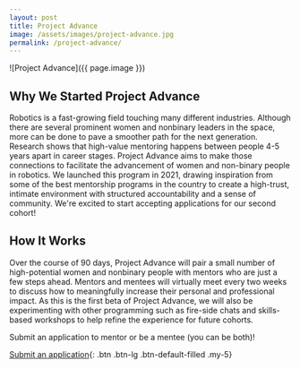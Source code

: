 ```yaml
---
layout: post
title: Project Advance
image: /assets/images/project-advance.jpg
permalink: /project-advance/
---
```


![Project Advance]({{ page.image }})

## Why We Started Project Advance

Robotics is a fast-growing field touching many different industries. Although there are several prominent women and nonbinary leaders in the space, more can be done to pave a smoother path for the next generation. Research shows that high-value mentoring happens between people 4-5 years apart in career stages. Project Advance aims to make those connections to facilitate the advancement of women and non-binary people in robotics. We launched this program in 2021, drawing inspiration from some of the best mentorship programs in the country to create a high-trust, intimate environment with structured accountability and a sense of community. We're excited to start accepting applications for our second cohort!

## How It Works

Over the course of 90 days, Project Advance will pair a small number of high-potential women and nonbinary people with mentors who are just a few steps ahead. Mentors and mentees will virtually meet every two weeks to discuss how to meaningfully increase their personal and professional impact. As this is the first beta of Project Advance, we will also be experimenting with other programming such as fire-side chats and skills-based workshops to help refine the experience for future cohorts.

Submit an application to mentor or be a mentee (you can be both)!

[Submit an application](/project-advance-application/){: .btn .btn-lg .btn-default-filled .my-5}
